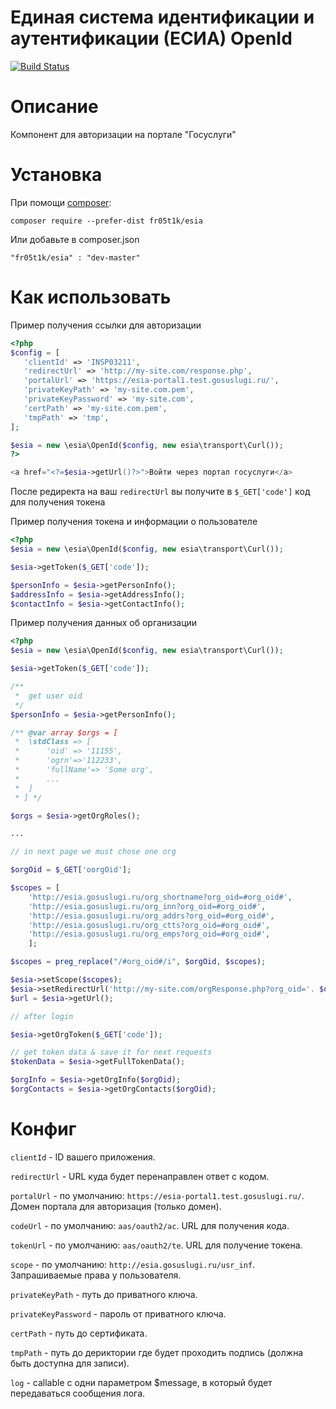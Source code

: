 
# Единая система идентификации и аутентификации (ЕСИА) OpenId 

[![Build Status](https://travis-ci.org/fr05t1k/esia.svg?branch=master)](https://travis-ci.org/fr05t1k/esia)

# Описание
Компонент для авторизации на портале "Госуслуги"

# Установка

При помощи [composer](https://getcomposer.org/download/):
```
composer require --prefer-dist fr05t1k/esia
```
Или добавьте в composer.json

```
"fr05t1k/esia" : "dev-master"
```

# Как использовать 

Пример получения ссылки для авторизации
```php
<?php 
$config = [
   'clientId' => 'INSP03211',
   'redirectUrl' => 'http://my-site.com/response.php',
   'portalUrl' => 'https://esia-portal1.test.gosuslugi.ru/',
   'privateKeyPath' => 'my-site.com.pem',
   'privateKeyPassword' => 'my-site.com',
   'certPath' => 'my-site.com.pem',
   'tmpPath' => 'tmp',
];

$esia = new \esia\OpenId($config, new esia\transport\Curl());
?>

<a href="<?=$esia->getUrl()?>">Войти через портал госуслуги</a>
```

После редиректа на ваш `redirectUrl` вы получите в `$_GET['code']` код для получения токена

Пример получения токена и информации о пользователе

```php
<?php
$esia = new \esia\OpenId($config, new esia\transport\Curl());

$esia->getToken($_GET['code']);

$personInfo = $esia->getPersonInfo();
$addressInfo = $esia->getAddressInfo();
$contactInfo = $esia->getContactInfo();

```
Пример получения данных об организации

```php
<?php
$esia = new \esia\OpenId($config, new esia\transport\Curl());

$esia->getToken($_GET['code']);

/**
 *  get user oid
 */
$personInfo = $esia->getPersonInfo();

/** @var array $orgs = [
 *  \stdClass => [
 *      'oid' => '11155',
 *      'ogrn'=>'112233',
 *      'fullName'=> 'Some org',
 *      ...
 *  ]
 * ] */

$orgs = $esia->getOrgRoles();

...

// in next page we must chose one org

$orgOid = $_GET['oorgOid'];

$scopes = [
    'http://esia.gosuslugi.ru/org_shortname?org_oid=#org_oid#',
    'http://esia.gosuslugi.ru/org_inn?org_oid=#org_oid#',
    'http://esia.gosuslugi.ru/org_addrs?org_oid=#org_oid#',
    'http://esia.gosuslugi.ru/org_ctts?org_oid=#org_oid#',
    'http://esia.gosuslugi.ru/org_emps?org_oid=#org_oid#',
    ];

$scopes = preg_replace("/#org_oid#/i", $orgOid, $scopes);

$esia->setScope($scopes);
$esia->setRedirectUrl('http://my-site.com/orgResponse.php?org_oid='. $orgOid);
$url = $esia->getUrl();

// after login

$esia->getOrgToken($_GET['code']);

// get token data & save it for next requests
$tokenData = $esia->getFullTokenData();

$orgInfo = $esia->getOrgInfo($orgOid);
$orgContacts = $esia->getOrgContacts($orgOid);

```

# Конфиг

`clientId` - ID вашего приложения.

`redirectUrl` - URL куда будет перенаправлен ответ с кодом.

`portalUrl` - по умолчанию: `https://esia-portal1.test.gosuslugi.ru/`. Домен портала для авторизация (только домен).

`codeUrl` - по умолчанию: `aas/oauth2/ac`. URL для получения кода.

`tokenUrl` - по умолчанию: `aas/oauth2/te`. URL для получение токена.

`scope` - по умолчанию: `http://esia.gosuslugi.ru/usr_inf`. Запрашиваемые права у пользователя.

`privateKeyPath` - путь до приватного ключа.

`privateKeyPassword` - пароль от приватного ключа.

`certPath` - путь до сертификата.

`tmpPath` - путь до дериктории где будет проходить подпись (должна быть доступна для записи).

`log` - callable с одни параметром $message, в который будет передаваться сообщения лога.
